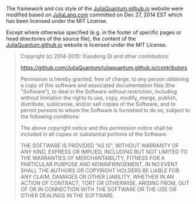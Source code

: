 The framework and css style of the [JuliaQuantum.github.io](http://juliaquantum.github.io)
website were modified based on [JuliaLang.com](http://julialang.com) committed on Dec 27, 2014 EST
which has been licensed under the MIT License. 

Except where otherwise specified (e.g. in the footer of specific pages or head directories of the source file),
the content of the [JuliaQuantum.github.io](http://juliaquantum.github.io) website is licensed under the MIT License.

> Copyright (c) 2014-2015: Xiaodong Qi and other contributors:
>
> https://github.com/JuliaQuantum/juliaquantum.github.io/contributors
>
> Permission is hereby granted, free of charge, to any person obtaining
> a copy of this software and associated documentation files (the
> "Software"), to deal in the Software without restriction, including
> without limitation the rights to use, copy, modify, merge, publish,
> distribute, sublicense, and/or sell copies of the Software, and to
> permit persons to whom the Software is furnished to do so, subject to
> the following conditions:
>
> The above copyright notice and this permission notice shall be
> included in all copies or substantial portions of the Software.
>
> THE SOFTWARE IS PROVIDED "AS IS", WITHOUT WARRANTY OF ANY KIND,
> EXPRESS OR IMPLIED, INCLUDING BUT NOT LIMITED TO THE WARRANTIES OF
> MERCHANTABILITY, FITNESS FOR A PARTICULAR PURPOSE AND
> NONINFRINGEMENT. IN NO EVENT SHALL THE AUTHORS OR COPYRIGHT HOLDERS BE
> LIABLE FOR ANY CLAIM, DAMAGES OR OTHER LIABILITY, WHETHER IN AN ACTION
> OF CONTRACT, TORT OR OTHERWISE, ARISING FROM, OUT OF OR IN CONNECTION
> WITH THE SOFTWARE OR THE USE OR OTHER DEALINGS IN THE SOFTWARE.


